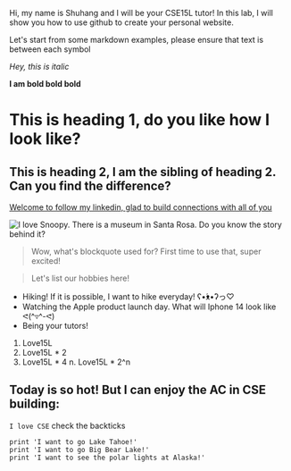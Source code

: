 Hi, my name is Shuhang and I will be your CSE15L tutor!
In this lab, I will show you how to use github to create your personal website.

Let's start from some markdown examples, please ensure that text is between each symbol

*Hey, this is italic*

**I am bold bold bold**

# This is heading 1, do you like how I look like?

## This is heading 2, I am the sibling of heading 2. Can you find the difference?

[Welcome to follow my linkedin, glad to build connections with all of you](https://www.linkedin.com/in/shuhang-xu-1805821a5/)

![I love Snoopy. There is a museum in Santa Rosa. Do you know the story behind it?](https://lh5.googleusercontent.com/3lWkYbLl4kuebSMTuLjW2VU_g_-DgDijp98rmEQgtc9s5rrqnQmkVTq0XSZlXugSbrSLz4FiDVUiPFHd_rmhHEkvVniV8kXyS-Pl2S28NHkJQ75Fywq66tGOVEJeNXQq4Q=w1280)

> Wow, what's blockquote used for?
> First time to use that, super excited!


> Let's list our hobbies here!
* Hiking! If it is possible, I want to hike everyday! ʕ•́ᴥ•̀ʔっ♡
* Watching the Apple product launch day. What will Iphone 14 look like ᕙ(^▿^-ᕙ)
* Being your tutors! 

1. Love15L
2. Love15L * 2
3. Love15L * 4
n. Love15L * 2^n

Today is so hot! But I can enjoy the AC in CSE building:
---

`I love CSE` check the backticks

```
print 'I want to go Lake Tahoe!'
print 'I want to go Big Bear Lake!'
print 'I want to see the polar lights at Alaska!'
```

